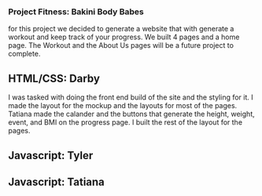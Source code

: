 ### Project Fitness: Bakini Body Babes
for this project we decided to generate a website that with generate a workout and keep track of your progress. We built 4 pages and a home page. The Workout and the About Us pages will be a future project to complete. 

## HTML/CSS: Darby
I was tasked with doing the front end build of the site and the styling for it. I made the layout for the mockup and the layouts for most of the pages. Tatiana made the calander and the buttons that generate the height, weight, event, and BMI on the progress page. I built the rest of the layout for the pages. 

## Javascript: Tyler
## Javascript: Tatiana